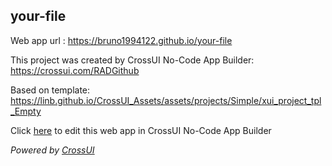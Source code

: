 ## your-file
Web app url : https://bruno1994122.github.io/your-file

This project was created by CrossUI No-Code App Builder: https://crossui.com/RADGithub

Based on template: https://linb.github.io/CrossUI_Assets/assets/projects/Simple/xui_project_tpl_Empty

Click [here](https://crossui.com/RADGithub/#!from=github&owner=bruno1994122&repo=your-file) to edit this web app in CrossUI No-Code App Builder

<i>Powered by [CrossUI](https://crossui.com)</i>
